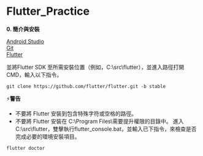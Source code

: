 # Flutter_Practice
**0. 簡介與安裝**

[Android Studio](https://developer.android.com/studio) \
[Git](https://git-scm.com/downloads) \
[Flutter](https://docs.flutter.dev/get-started/install)

並將Flutter SDK 至所需安裝位置（例如，C:\src\flutter），並進入路徑打開CMD，輸入以下指令。
```
git clone https://github.com/flutter/flutter.git -b stable
```
⚡**警告**
- 不要將 Flutter 安裝到包含特殊字符或空格的路徑。
- 不要將 Flutter 安裝在 C:\Program Files\需要提升權限的目錄中。 
進入C:\src\flutter，雙擊執行flutter_console.bat，並輸入已下指令，來檢查是否完成必要的環境安裝項目。
```
flutter doctor
```
